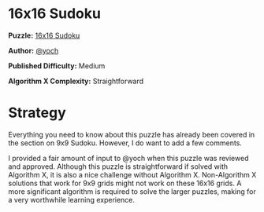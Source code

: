 # 16x16 Sudoku

__Puzzle:__ [16x16 Sudoku](https://www.codingame.com/training/medium/16x16-sudoku)

__Author:__ [@yoch](https://www.codingame.com/profile/14a6f9fb972f723d06789c969370ff2e7411725)

__Published Difficulty:__ Medium

__Algorithm X Complexity:__ Straightforward

# Strategy

Everything you need to know about this puzzle has already been covered in the section on 9x9 Sudoku. However, I do want to add a few comments.

I provided a fair amount of input to @yoch when this puzzle was reviewed and approved. Although this puzzle is straightforward if solved with Algorithm X, it is also a nice challenge without Algorithm X. Non-Algorithm X solutions that work for 9x9 grids might not work on these 16x16 grids. A more significant algorithm is required to solve the larger puzzles, making for a very worthwhile learning experience.
